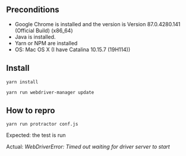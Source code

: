 ## Preconditions

- Google Chrome is installed and the version is Version 87.0.4280.141 (Official Build) (x86_64)
- Java is installed.
- Yarn or NPM are installed
- OS: Mac OS X (I have Catalina 10.15.7 (19H114))

## Install

`yarn install`

`yarn run webdriver-manager update`

## How to repro

`yarn run protractor conf.js`

Expected: the test is run

Actual: _WebDriverError: Timed out waiting for driver server to start_